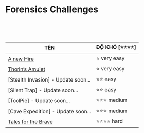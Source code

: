 # Forensics Challenges


<br>
<br>
<br>


|                        TÊN                                | ĐỘ KHÓ [⭐⭐⭐⭐] |
|-----------------------------------------------------------|-------------------------|
| [A new Hire](A%20new%20Hire/solution.md)                  | ⭐ very easy |
| [Thorin’s Amulet](Thorin%E2%80%99s%20Amulet/solution.md)  | ⭐ very easy |
| [Stealth Invasion] - Update soon...                       | ⭐⭐ easy |
| [Silent Trap] - Update soon...                            | ⭐⭐ easy |
| [ToolPie] - Update soon...                                | ⭐⭐⭐ medium |
| [Cave Expedition] - Update soon...                        | ⭐⭐⭐ medium |
| [Tales for the Brave](Tales%20for%20the%20Brave/solution.md) | ⭐⭐⭐⭐ hard |
